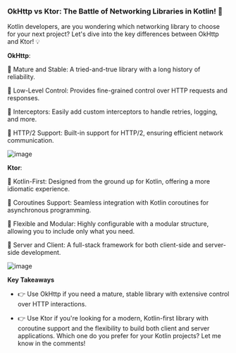 ### OkHttp vs Ktor: The Battle of Networking Libraries in Kotlin! 🚀

Kotlin developers, are you wondering which networking library to choose for your next project? Let's dive into the key differences between OkHttp and Ktor! 💡

**OkHttp**: 

🔹 Mature and Stable: A tried-and-true library with a long history of reliability. 

🔹 Low-Level Control: Provides fine-grained control over HTTP requests and responses. 

🔹 Interceptors: Easily add custom interceptors to handle retries, logging, and more. 

🔹 HTTP/2 Support: Built-in support for HTTP/2, ensuring efficient network communication.

![image](https://github.com/user-attachments/assets/524bf19b-357c-47a7-961e-97bf8f34079b)


**Ktor**: 

🔹 Kotlin-First: Designed from the ground up for Kotlin, offering a more idiomatic experience. 

🔹 Coroutines Support: Seamless integration with Kotlin coroutines for asynchronous programming. 

🔹 Flexible and Modular: Highly configurable with a modular structure, allowing you to include only what you need. 

🔹 Server and Client: A full-stack framework for both client-side and server-side development.

![image](https://github.com/user-attachments/assets/8c5ef84e-79ec-4428-a949-d8c67c0ef1c5)



**Key Takeaways**


- 👉 Use OkHttp if you need a mature, stable library with extensive control over HTTP interactions.

- 👉 Use Ktor if you're looking for a modern, Kotlin-first library with coroutine support and the flexibility to build both client and server applications. Which one do you prefer for your Kotlin projects? Let me know in the comments!

